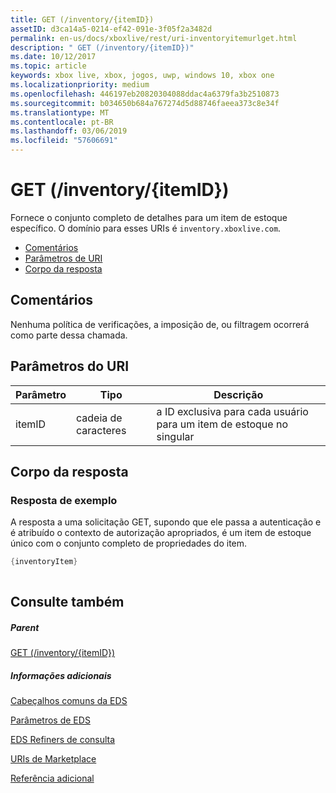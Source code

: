 ```yaml
---
title: GET (/inventory/{itemID})
assetID: d3ca14a5-0214-ef42-091e-3f05f2a3482d
permalink: en-us/docs/xboxlive/rest/uri-inventoryitemurlget.html
description: " GET (/inventory/{itemID})"
ms.date: 10/12/2017
ms.topic: article
keywords: xbox live, xbox, jogos, uwp, windows 10, xbox one
ms.localizationpriority: medium
ms.openlocfilehash: 446197eb20820304088ddac4a6379fa3b2510873
ms.sourcegitcommit: b034650b684a767274d5d88746faeea373c8e34f
ms.translationtype: MT
ms.contentlocale: pt-BR
ms.lasthandoff: 03/06/2019
ms.locfileid: "57606691"
---
```

# <a name="get-inventoryitemid"></a>GET (/inventory/{itemID})
Fornece o conjunto completo de detalhes para um item de estoque específico. O domínio para esses URIs é `inventory.xboxlive.com`.
 
  * [Comentários](#ID4EX)
  * [Parâmetros de URI](#ID4EAB)
  * [Corpo da resposta](#ID4ELB)
 
<a id="ID4EX"></a>

 
## <a name="remarks"></a>Comentários
 
Nenhuma política de verificações, a imposição de, ou filtragem ocorrerá como parte dessa chamada.
  
<a id="ID4EAB"></a>

 
## <a name="uri-parameters"></a>Parâmetros do URI
 
| Parâmetro| Tipo| Descrição| 
| --- | --- | --- | 
| itemID| cadeia de caracteres| a ID exclusiva para cada usuário para um item de estoque no singular| 
  
<a id="ID4ELB"></a>

 
## <a name="response-body"></a>Corpo da resposta
 
<a id="ID4ERB"></a>

 
### <a name="sample-response"></a>Resposta de exemplo
 
A resposta a uma solicitação GET, supondo que ele passa a autenticação e é atribuído o contexto de autorização apropriados, é um item de estoque único com o conjunto completo de propriedades do item.
 

```cpp
{inventoryItem}
         
```

   
<a id="ID4E4B"></a>

 
## <a name="see-also"></a>Consulte também
 
<a id="ID4E6B"></a>

 
##### <a name="parent"></a>Parent 

[GET (/inventory/{itemID})](uri-inventoryget.md)

  
<a id="ID4EJC"></a>

 
##### <a name="further-information"></a>Informações adicionais 

[Cabeçalhos comuns da EDS](../../additional/edscommonheaders.md)

 [Parâmetros de EDS](../../additional/edsparameters.md)

 [EDS Refiners de consulta](../../additional/edsqueryrefiners.md)

 [URIs de Marketplace](atoc-reference-marketplace.md)

 [Referência adicional](../../additional/atoc-xboxlivews-reference-additional.md)

   